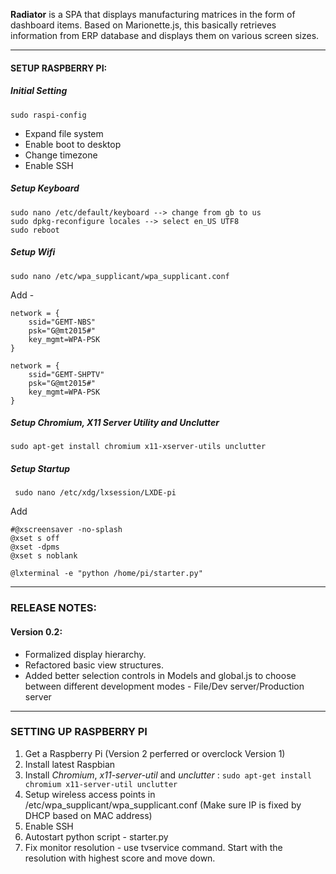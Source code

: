 **Radiator** is a SPA that displays manufacturing matrices in the form of dashboard items. Based on Marionette.js, this basically retrieves information from ERP database and displays them on various screen sizes.
* * *

#### SETUP RASPBERRY PI:

##### Initial Setting
```
sudo raspi-config
```

- Expand file system
- Enable boot to desktop
- Change timezone
- Enable SSH

##### Setup Keyboard
```
sudo nano /etc/default/keyboard --> change from gb to us
sudo dpkg-reconfigure locales --> select en_US UTF8
sudo reboot
```

##### Setup Wifi

```
sudo nano /etc/wpa_supplicant/wpa_supplicant.conf
```

Add -

```
network = {
    ssid="GEMT-NBS"
    psk="G@mt2015#"
    key_mgmt=WPA-PSK
}

network = {
    ssid="GEMT-SHPTV"
    psk="G@mt2015#"
    key_mgmt=WPA-PSK
}
```
##### Setup Chromium, X11 Server Utility and Unclutter
```
sudo apt-get install chromium x11-xserver-utils unclutter
```

##### Setup Startup
```
 sudo nano /etc/xdg/lxsession/LXDE-pi
```
Add

```
#@xscreensaver -no-splash
@xset s off
@xset -dpms
@xset s noblank

@lxterminal -e "python /home/pi/starter.py"
```
* * *
### RELEASE NOTES:

#### Version 0.2:
- Formalized display hierarchy.
- Refactored basic view structures.
- Added better selection controls in Models and global.js to choose between different development modes - File/Dev server/Production server

* * *

### SETTING UP RASPBERRY PI

1. Get a Raspberry Pi (Version 2 perferred or overclock Version 1)
2. Install latest Raspbian
3. Install _Chromium_, _x11-server-util_ and _unclutter_ :
   ```sudo apt-get install chromium x11-server-util unclutter```
4. Setup wireless access points in /etc/wpa_supplicant/wpa_supplicant.conf (Make sure IP is fixed by DHCP based on MAC address)
6. Enable SSH
7. Autostart python script - starter.py
8. Fix monitor resolution - use tvservice command. Start with the resolution with highest score and move down.
